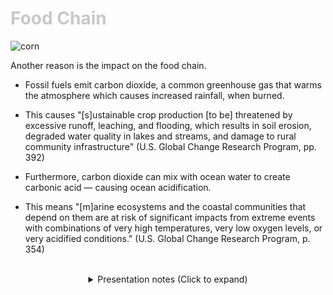 <div class = "centered"><h1 style="color:#c8c8c8">Food Chain</h1></div>

![corn](https://user-images.githubusercontent.com/95508525/167988773-a5dbd66d-e275-4334-ab88-0d0b12ed0161.jpg)<br>


Another reason is the impact on the food chain.



* Fossil fuels emit carbon dioxide, a common greenhouse gas that warms the atmosphere which causes increased rainfall, when burned.


* This causes "[s]ustainable crop production [to be] threatened by excessive runoff, leaching, and flooding, which results in soil erosion, degraded water quality in lakes and streams, and damage to rural community infrastructure" (U.S. Global Change Research Program, pp. 392)


* Furthermore, carbon dioxide can mix with ocean water to create carbonic acid — causing ocean acidification.


* This means "[m]arine ecosystems and the coastal communities that depend on them are at risk of significant
impacts from extreme events with combinations of very high temperatures, very low oxygen
levels, or very acidified conditions." (U.S. Global Change Research Program, p. 354)


<br>

<div class = "centered">
<details style="text-align:center">
  <summary class="centered">Presentation notes (Click to expand)</summary>

  ```
  1. Read the description under the image.
  2. Explain the greenhouse gas effect. Compare it to a blanket.
  3. Connect this idea with getting food. A lot of crops are produced in the U.S. and other areas that are impacted.
  4. Briefly explain the proccess in which ocean accidification happens.
  5. Explain how this can impact getting fish. Explain how coral reefs help shelter fish.
  ```
</details>
</div>

